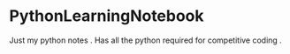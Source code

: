 # PythonLearningNotebook

Just my python notes .
Has all the python required for competitive coding .  
